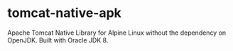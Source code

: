 # tomcat-native-apk
Apache Tomcat Native Library for Alpine Linux without the dependency on OpenJDK. Built with Oracle JDK 8.
